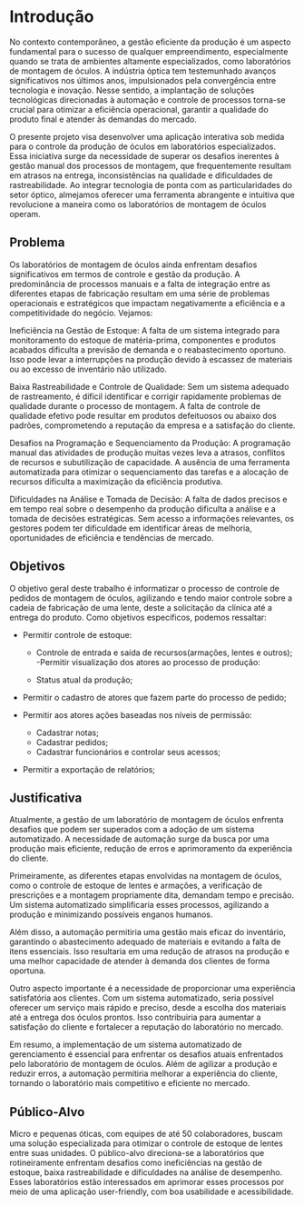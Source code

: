 # Introdução

No contexto contemporâneo, a gestão eficiente da produção é um aspecto fundamental para o sucesso de qualquer empreendimento, especialmente quando se trata de ambientes altamente especializados, como laboratórios de montagem de óculos. A indústria óptica tem testemunhado avanços significativos nos últimos anos, impulsionados pela convergência entre tecnologia e inovação. Nesse sentido, a implantação de soluções tecnológicas direcionadas à automação e controle de processos torna-se crucial para otimizar a eficiência operacional, garantir a qualidade do produto final e atender às demandas do mercado.

O presente projeto visa desenvolver uma aplicação interativa sob medida para o controle da produção de óculos em laboratórios especializados. Essa iniciativa surge da necessidade de superar os desafios inerentes à gestão manual dos processos de montagem, que frequentemente resultam em atrasos na entrega, inconsistências na qualidade e dificuldades de rastreabilidade. Ao integrar tecnologia de ponta com as particularidades do setor óptico, almejamos oferecer uma ferramenta abrangente e intuitiva que revolucione a maneira como os laboratórios de montagem de óculos operam.


## Problema
Os laboratórios de montagem de óculos ainda enfrentam desafios significativos em termos de controle e gestão da produção. A predominância de processos manuais e a falta de integração entre as diferentes etapas de fabricação resultam em uma série de problemas operacionais e estratégicos que impactam negativamente a eficiência e a competitividade do negócio. Vejamos:

Ineficiência na Gestão de Estoque: A falta de um sistema integrado para monitoramento do estoque de matéria-prima, componentes e produtos acabados dificulta a previsão de demanda e o reabastecimento oportuno. Isso pode levar a interrupções na produção devido à escassez de materiais ou ao excesso de inventário não utilizado.

Baixa Rastreabilidade e Controle de Qualidade: Sem um sistema adequado de rastreamento, é difícil identificar e corrigir rapidamente problemas de qualidade durante o processo de montagem. A falta de controle de qualidade efetivo pode resultar em produtos defeituosos ou abaixo dos padrões, comprometendo a reputação da empresa e a satisfação do cliente.

Desafios na Programação e Sequenciamento da Produção: A programação manual das atividades de produção muitas vezes leva a atrasos, conflitos de recursos e subutilização de capacidade. A ausência de uma ferramenta automatizada para otimizar o sequenciamento das tarefas e a alocação de recursos dificulta a maximização da eficiência produtiva.

Dificuldades na Análise e Tomada de Decisão: A falta de dados precisos e em tempo real sobre o desempenho da produção dificulta a análise e a tomada de decisões estratégicas. Sem acesso a informações relevantes, os gestores podem ter dificuldade em identificar áreas de melhoria, oportunidades de eficiência e tendências de mercado.

## Objetivos

O objetivo geral deste trabalho é informatizar o processo de controle de pedidos de montagem de óculos, agilizando e tendo maior controle sobre a cadeia de fabricação de uma lente, deste a solicitação da clínica até a entrega do produto.
Como objetivos específicos, podemos ressaltar:

- Permitir controle de estoque:
  
  - Controle de entrada e saída de recursos(armações, lentes e outros);
-Permitir visualização dos atores ao processo de produção:

  - Status atual da produção;
- Permitir o cadastro de atores que fazem parte do processo de pedido;

- Permitir aos atores ações baseadas nos níveis de  permissão:
  - Cadastrar notas;
  - Cadastrar pedidos;
  - Cadastrar funcionários e controlar seus acessos;
- Permitir a exportação de relatórios;



## Justificativa

Atualmente, a gestão de um laboratório de montagem de óculos enfrenta desafios que podem ser superados com a adoção de um sistema automatizado. A necessidade de automação surge da busca por uma produção mais eficiente, redução de erros e aprimoramento da experiência do cliente.

Primeiramente, as diferentes etapas envolvidas na montagem de óculos, como o controle de estoque de lentes e armações, a verificação de prescrições e a montagem propriamente dita, demandam tempo e precisão. Um sistema automatizado simplificaria esses processos, agilizando a produção e minimizando possíveis enganos humanos.

Além disso, a automação permitiria uma gestão mais eficaz do inventário, garantindo o abastecimento adequado de materiais e evitando a falta de itens essenciais. Isso resultaria em uma redução de atrasos na produção e uma melhor capacidade de atender à demanda dos clientes de forma oportuna.

Outro aspecto importante é a necessidade de proporcionar uma experiência satisfatória aos clientes. Com um sistema automatizado, seria possível oferecer um serviço mais rápido e preciso, desde a escolha dos materiais até a entrega dos óculos prontos. Isso contribuiria para aumentar a satisfação do cliente e fortalecer a reputação do laboratório no mercado.

Em resumo, a implementação de um sistema automatizado de gerenciamento é essencial para enfrentar os desafios atuais enfrentados pelo laboratório de montagem de óculos. Além de agilizar a produção e reduzir erros, a automação permitiria melhorar a experiência do cliente, tornando o laboratório mais competitivo e eficiente no mercado.

## Público-Alvo

Micro e pequenas óticas, com equipes de até 50 colaboradores, buscam uma solução especializada para otimizar o controle de estoque de lentes entre suas unidades. O público-alvo direciona-se a laboratórios que rotineiramente enfrentam desafios como ineficiências na gestão de estoque, baixa rastreabilidade e dificuldades na análise de desempenho. Esses laboratórios estão interessados em aprimorar esses processos por meio de uma aplicação user-friendly, com boa usabilidade e acessibilidade.

